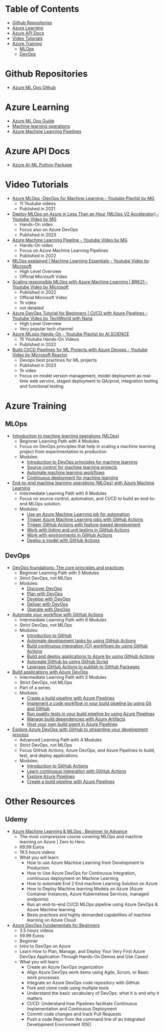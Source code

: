 # Table of Contents
- [Github Repositories](#github-repositories)
- [Azure Learning](#azure-learning)
- [Azure API Docs](#azure-api-docs)
- [Video Tutorials](#video-tutorials)
- [Azure Training](#azure-training)
    - [MLOps](#mlops)
    - [DevOps](#devops)

# Github Repositories

* [Azure ML Ops Github](https://github.com/azure/mlops-v2)

# Azure Learning
* [Azure ML Ops Guide](https://learn.microsoft.com/en-us/azure/architecture/ai-ml/guide/machine-learning-operations-v2)
* [Machine learning operations](https://learn.microsoft.com/en-us/azure/cloud-adoption-framework/ready/azure-best-practices/ai-machine-learning-mlops)
* [Azure Machine Learning Pipelines](https://learn.microsoft.com/en-us/azure/machine-learning/concept-ml-pipelines?view=azureml-api-2)

# Azure API Docs

* [Azure AI-ML Python Package](https://learn.microsoft.com/en-us/python/api/azure-ai-ml/azure.ai.ml?view=azure-python)

# Video Tutorials

* [Azure MLOps -DevOps for Machine Learning - Youtube Playlist by MG](https://www.youtube.com/watch?v=-QxwB7PoSdA&list=PLiQS6N-W1p3m9squzZ2cPgGdH5SBhjY6f&pp=iAQB)
    * 11 Youtube videos
    * Published in 2021
* [Deploy MLOps on Azure in Less Than an Hour (MLOps V2 Accelerator) - Youtube Video by MG](https://www.youtube.com/watch?v=5yPDkWCMmtk)
    * Hands-On video
    * Focus also on Azure DevOps
    * Published in 2023
* [Azure Machine Learning Pipeline - Youtube Video by MG](https://www.youtube.com/watch?v=SB55n27hFSo)
    * Hands-On video
    * Focus on Azure Machine Learning Pipelines
    * Published in 2022
* [MLOps explained | Machine Learning Essentials - Youtube Video by Microsoft](https://www.youtube.com/watch?v=ZVWg18AXXuE)
    * High Level Overview
    * Official Microsoft Video
* [Scaling responsible MLOps with Azure Machine Learning | BRK21 - Youtube Video by Microsoft](https://www.youtube.com/watch?v=F2b-N2Fgs9U)
    * Published in 2022
    * Official Microsoft Video
    * 1h video
    * not detailed
* [Azure DevOps Tutorial for Beginners | CI/CD with Azure Pipelines - Youtube Video by TechWorld with Nana](https://www.youtube.com/watch?v=4BibQ69MD8c)
    * High Level Overview
    * Very popular tech channel
* [Azure MLops Hands-On - Youtube Playlist by AI.SCIENCE](https://www.youtube.com/watch?v=sPMKDx9y_6Q&list=PLB1nTQo4_y6sMCAjWpAfEfXjC_t-7LeUm&index=1)
    * 15 Youtube Hands-On Videos
    * Published in 2022
* [Build CI/CD Pipelines for ML Projects with Azure Devops - Youtube Video by Microsoft Reactor](https://www.youtube.com/watch?v=xbgMqCuWgzs)
    * Devops best practices for ML projects
    * Published in 2023
    * 1h video
    * Focus on model version management, model deployment as real-time web service, staged deployment to QA/prod, integration testing and functional testing

# Azure Training

## MLOps

* [Introduction to machine learning operations (MLOps)](https://learn.microsoft.com/en-us/training/paths/introduction-machine-learn-operations/)
    * Beginner Learning Path with 4 Modules
    * Focus on DevOps principles that help in scaling a machine learning project from experimentation to production
    * Modules:
        * [Introduction to DevOps principles for machine learning](https://learn.microsoft.com/en-us/training/modules/introduction-development-operations-principles-for-machine-learn/)
        * [Source control for machine learning projects](https://learn.microsoft.com/en-us/training/modules/source-control-for-machine-learning-projects/)
        * [Automate machine learning workflows](https://learn.microsoft.com/en-us/training/modules/automate-machine-learning-workflows/)
        * [Continuous deployment for machine learning](https://learn.microsoft.com/en-us/training/modules/continuous-deployment-for-machine-learning/)
* [End-to-end machine learning operations (MLOps) with Azure Machine Learning](https://learn.microsoft.com/en-us/training/paths/build-first-machine-operations-workflow/)
    * Intermediate Learning Path with 6 Modules
    * Focus on source control, automation, and CI/CD to build an end-to-end MLOps solution.
    * Modules:
        * [Use an Azure Machine Learning job for automation](https://learn.microsoft.com/en-us/training/modules/use-azure-machine-learn-job-for-automation/)
        * [Trigger Azure Machine Learning jobs with GitHub Actions](https://learn.microsoft.com/en-us/training/modules/trigger-azure-machine-learn-jobs-github-actions/)
        * [Trigger GitHub Actions with feature-based development](https://learn.microsoft.com/en-us/training/modules/trigger-github-actions-trunk-based-development/)
        * [Work with linting and unit testing in GitHub Actions](https://learn.microsoft.com/en-us/training/modules/work-linting-unit-test-github-actions/)
        * [Work with environments in GitHub Actions](https://learn.microsoft.com/en-us/training/modules/work-environments-github-actions/)
        * [Deploy a model with GitHub Actions](https://learn.microsoft.com/en-us/training/modules/deploy-model-github-actions/)     

## DevOps

* [DevOps foundations: The core principles and practices](https://learn.microsoft.com/en-us/training/paths/devops-foundations-core-principles-practices/)
    * Beginner Learning Path with 5 Modules
    * Strict DevOps, not MLOps
    * Modules:
        * [Discover DevOps](https://learn.microsoft.com/en-us/training/modules/discover-devops/)
        * [Plan with DevOps](https://learn.microsoft.com/en-us/training/modules/plan-with-devops/)
        * [Develop with DevOps](https://learn.microsoft.com/en-us/training/modules/develop-with-devops/)
        * [Deliver with DevOps](https://learn.microsoft.com/en-us/training/modules/deliver-with-devops/)
        * [Operate with DevOps](https://learn.microsoft.com/en-us/training/modules/operate-with-devops/)
* [Automate your workflow with GitHub Actions](https://learn.microsoft.com/en-us/training/paths/automate-workflow-github-actions/)
    * Intermediate Learning Path with 6 Modules
    * Strict DevOps, not MLOps
    * Modules:
        * [Introduction to GitHub](https://learn.microsoft.com/en-us/training/modules/introduction-to-github/)
        * [Automate development tasks by using GitHub Actions](https://learn.microsoft.com/en-us/training/modules/github-actions-automate-tasks/)
        * [Build continuous integration (CI) workflows by using GitHub Actions](https://learn.microsoft.com/en-us/training/modules/github-actions-ci/)
        * [Build and deploy applications to Azure by using GitHub Actions](https://learn.microsoft.com/en-us/training/modules/github-actions-cd/)
        * [Automate GitHub by using GitHub Script](https://learn.microsoft.com/en-us/training/modules/automate-github-using-github-script/)
        * [Leverage GitHub Actions to publish to GitHub Packages](https://learn.microsoft.com/en-us/training/modules/github-actions-packages/)
* [Build applications with Azure DevOps](https://learn.microsoft.com/en-us/training/paths/evolve-your-devops-practices/)
    * Intermediate Learning Path with 5 Modules
    * Strict DevOps, not MLOps
    * Part of a series
    * Modules:
        * [Create a build pipeline with Azure Pipelines](https://learn.microsoft.com/en-us/training/modules/create-a-build-pipeline/)
        * [Implement a code workflow in your build pipeline by using Git and GitHub](https://learn.microsoft.com/en-us/training/modules/implement-code-workflow/)
        * [Run quality tests in your build pipeline by using Azure Pipelines](https://learn.microsoft.com/en-us/training/modules/run-quality-tests-build-pipeline/)
        * [Manage build dependencies with Azure Artifacts](https://learn.microsoft.com/en-us/training/modules/manage-build-dependencies/)
        * [Host your own build agent in Azure Pipelines](https://learn.microsoft.com/en-us/training/modules/host-build-agent/)
* [Explore Azure DevOps with GitHub to streamline your development process](https://learn.microsoft.com/en-us/training/paths/explore-azure-devops-with-github/)
    * Advanced Learning Path with 4 Modules
    * Strict DevOps, not MLOps
    * Focus GitHub Actions, Azure DevOps, and Azure Pipelines to build, test, and deploy applications.
    * Modules:
        * [Introduction to GitHub Actions](https://learn.microsoft.com/en-us/training/modules/introduction-to-github-actions/)
        * [Learn continuous integration with GitHub Actions](https://learn.microsoft.com/en-us/training/modules/learn-continuous-integration-github-actions/)
        * [Explore Azure Pipelines](https://learn.microsoft.com/en-us/training/modules/explore-azure-pipelines/)
        * [Create a build pipeline with Azure Pipelines](https://learn.microsoft.com/en-us/training/modules/create-a-build-pipeline/)


# Other Resources

## Udemy

* [Azure Machine Learning & MLOps : Beginner to Advance](https://www.udemy.com/course/azure-machine-learning-mlops-mg/)
    * The most compressive course covering MLOps and machine learning on Azure | Zero to Hero
    * 69.99 Euros
    * 19.5 hours videos
    * What you will learn:
        * How to use Azure Machine Learning from Development to Production
        * How to Use Azure DevOps for Continuous Integration, continuous deployment on Machine Learning
        * How to automate End 2 End machine Learning Solution on Azure
        * How to Deploy Machine learning Models on Azure (Azure Container Instances, Azure Kubernetese Services, managed endpoints)
        * Run an end-to-end CI/CD MLOps pipeline using Azure DevOps & Azure Machine learning
        * Bests practices and highly demanded capabilities of machine learning on Azure Cloud
* [Azure DevOps Fundamentals for Beginners](https://www.udemy.com/course/azure-devops-for-beginners/)
    * 3.5 hours videos
    * 59.99 Euros
    * Beginner
    * Intro to DevOps on Azure
    * Learn How to Plan, Manage, and Deploy Your Very First Azure DevOps Application Through Hands-On Demos and Use Cases!
    * What you will learn:
        * Create an Azure DevOps organization
        * Align Azure DevOps work items using Agile, Scrum, or Basic work processes
        * Integrate an Azure DevOps code repository with GitHub
        * Fork and clone code using multiple tools
        * Understand the basic vocabulary of DevOps: what it is and why it matters
        * CI/CD: Understand how Pipelines facilitate Continuous Implementation and Continuous Deployment
        * Commit code changes and track Pull Requests
        * Push a code Repo from the command line of an Integrated Development Environment (IDE)
